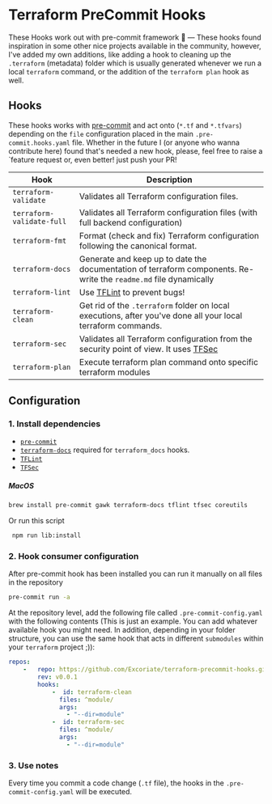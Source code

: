 # Terraform PreCommit Hooks

These Hooks work out with pre-commit framework 🚀 — These hooks found inspiration in some other nice projects available in the community, however, I've added my own additions, like adding a hook to cleaning up the `.terraform` (metadata) folder which is usually generated whenever we run a local `terraform` command, or the addition of the `terraform plan` hook as well.

## Hooks

These hooks works with  [pre-commit](https://pre-commit.com/) and act onto (`*.tf` and `*.tfvars`) depending on the `file` configuration placed in the main `.pre-commit.hooks.yaml` file. Whether in the future I (or anyone who wanna contribute here) found that's needed a new hook, please, feel free to raise a `feature request or, even better! just push your PR!

| Hook                                              | Description                                                                                                                |
| ------------------------------------------------ | -------------------------------------------------------------------------------------------------------------------------- |
| `terraform-validate`                             | Validates all Terraform configuration files.                                                                               |
| `terraform-validate-full`                             | Validates all Terraform configuration files (with full backend configuration)                                                                              |
| `terraform-fmt`                                  | Format (check and fix) Terraform configuration following the canonical format.                                                          |
| `terraform-docs`                                 | Generate and keep up to date the documentation of terraform components. Re-write the `readme.md` file dynamically                                                      |
| `terraform-lint`                               | Use [TFLint](https://github.com/terraform-linters/tflint) to prevent bugs!                           |
| `terraform-clean`                                 | Get rid of the `.terraform` folder on local executions, after you've done all your local terraform commands. |
| `terraform-sec`                            | Validates all Terraform configuration from the security point of view. It uses [TFSec](https://github.com/liamg/tfsec)                       |
| `terraform-plan`                                | Execute terraform plan command onto specific terraform modules |

## Configuration
### 1. Install dependencies

* [`pre-commit`](https://pre-commit.com/#install)
* [`terraform-docs`](https://github.com/terraform-docs/terraform-docs) required for `terraform_docs` hooks.
* [`TFLint`](https://github.com/terraform-linters/tflint)
* [`TFSec`](https://github.com/liamg/tfsec)

##### MacOS

```bash
brew install pre-commit gawk terraform-docs tflint tfsec coreutils
```
Or run this script
```bash
 npm run lib:install
```


### 2. Hook consumer configuration

After pre-commit hook has been installed you can run it manually on all files in the repository

```bash
pre-commit run -a
```

At the repository level, add the following file called `.pre-commit-config.yaml` with the following contents (This is just an example. You can add whatever available hook you might need. In addition, depending in your folder structure, you can use the same hook that acts in different `submodules` within your `terraform` project ;)):

```yaml
repos:
    -   repo: https://github.com/Excoriate/terraform-precommit-hooks.git
        rev: v0.0.1
        hooks:
            -  id: terraform-clean
              files: ^module/
              args:
                - "--dir=module"
            -  id: terraform-sec
              files: ^module/
              args:
                - "--dir=module"

```

### 3. Use notes
Every time you commit a code change (`.tf` file), the hooks in the `.pre-commit-config.yaml` will be executed.